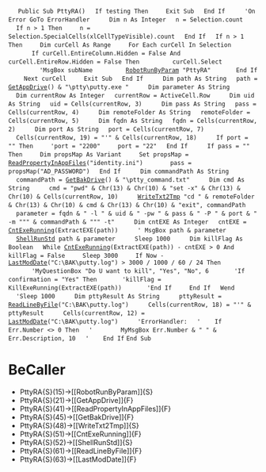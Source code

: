 &nbsp;&nbsp;&nbsp;&nbsp;
`Public Sub PttyRA()`
&nbsp;&nbsp;&nbsp;&nbsp;`If testing Then`
&nbsp;&nbsp;&nbsp;&nbsp;&nbsp;&nbsp;&nbsp;&nbsp;`Exit Sub`
&nbsp;&nbsp;&nbsp;&nbsp;`End If`
&nbsp;&nbsp;&nbsp;&nbsp;
&nbsp;&nbsp;&nbsp;&nbsp;`'On Error GoTo ErrorHandler`
&nbsp;&nbsp;&nbsp;&nbsp;
&nbsp;&nbsp;&nbsp;&nbsp;`Dim n As Integer`
&nbsp;&nbsp;&nbsp;&nbsp;`n = Selection.count`
&nbsp;&nbsp;&nbsp;&nbsp;`If n > 1 Then`
&nbsp;&nbsp;&nbsp;&nbsp;&nbsp;&nbsp;&nbsp;&nbsp;`n = Selection.SpecialCells(xlCellTypeVisible).count`
&nbsp;&nbsp;&nbsp;&nbsp;`End If`
&nbsp;&nbsp;&nbsp;&nbsp;`If n > 1 Then`
&nbsp;&nbsp;&nbsp;&nbsp;&nbsp;&nbsp;&nbsp;&nbsp;`Dim curCell As Range`
&nbsp;&nbsp;&nbsp;&nbsp;&nbsp;&nbsp;&nbsp;&nbsp;`For Each curCell In Selection`
&nbsp;&nbsp;&nbsp;&nbsp;&nbsp;&nbsp;&nbsp;&nbsp;&nbsp;&nbsp;&nbsp;&nbsp;`If curCell.EntireColumn.Hidden = False And curCell.EntireRow.Hidden = False Then`
&nbsp;&nbsp;&nbsp;&nbsp;&nbsp;&nbsp;&nbsp;&nbsp;&nbsp;&nbsp;&nbsp;&nbsp;&nbsp;&nbsp;&nbsp;&nbsp;`curCell.Select`
&nbsp;&nbsp;&nbsp;&nbsp;&nbsp;&nbsp;&nbsp;&nbsp;&nbsp;&nbsp;&nbsp;&nbsp;&nbsp;&nbsp;&nbsp;&nbsp;`'MsgBox subName`
&nbsp;&nbsp;&nbsp;&nbsp;&nbsp;&nbsp;&nbsp;&nbsp;&nbsp;&nbsp;&nbsp;&nbsp;&nbsp;&nbsp;&nbsp;&nbsp;[`RobotRunByParam`](RobotRunByParam)` "PttyRA"`
&nbsp;&nbsp;&nbsp;&nbsp;&nbsp;&nbsp;&nbsp;&nbsp;&nbsp;&nbsp;&nbsp;&nbsp;`End If`
&nbsp;&nbsp;&nbsp;&nbsp;&nbsp;&nbsp;&nbsp;&nbsp;`Next curCell`
&nbsp;&nbsp;&nbsp;&nbsp;&nbsp;&nbsp;&nbsp;&nbsp;`Exit Sub`
&nbsp;&nbsp;&nbsp;&nbsp;`End If`
&nbsp;&nbsp;&nbsp;&nbsp;
&nbsp;&nbsp;&nbsp;&nbsp;`Dim path As String`
&nbsp;&nbsp;&nbsp;&nbsp;`path = `[`GetAppDrive`](GetAppDrive)`() & "\ptty\putty.exe "`
&nbsp;&nbsp;&nbsp;&nbsp;
&nbsp;&nbsp;&nbsp;&nbsp;`Dim parameter As String`
&nbsp;&nbsp;&nbsp;&nbsp;
&nbsp;&nbsp;&nbsp;&nbsp;`Dim currentRow As Integer`
&nbsp;&nbsp;&nbsp;&nbsp;`currentRow = ActiveCell.Row`
&nbsp;&nbsp;&nbsp;&nbsp;
&nbsp;&nbsp;&nbsp;&nbsp;`Dim uid As String`
&nbsp;&nbsp;&nbsp;&nbsp;`uid = Cells(currentRow, 3)`
&nbsp;&nbsp;&nbsp;&nbsp;
&nbsp;&nbsp;&nbsp;&nbsp;`Dim pass As String`
&nbsp;&nbsp;&nbsp;&nbsp;`pass = Cells(currentRow, 4)`
&nbsp;&nbsp;&nbsp;&nbsp;
&nbsp;&nbsp;&nbsp;&nbsp;`Dim remoteFolder As String`
&nbsp;&nbsp;&nbsp;&nbsp;`remoteFolder = Cells(currentRow, 5)`
&nbsp;&nbsp;&nbsp;&nbsp;
&nbsp;&nbsp;&nbsp;&nbsp;`Dim fqdn As String`
&nbsp;&nbsp;&nbsp;&nbsp;`fqdn = Cells(currentRow, 2)`
&nbsp;&nbsp;&nbsp;&nbsp;
&nbsp;&nbsp;&nbsp;&nbsp;`Dim port As String`
&nbsp;&nbsp;&nbsp;&nbsp;`port = Cells(currentRow, 7)`
&nbsp;&nbsp;&nbsp;&nbsp;
&nbsp;&nbsp;&nbsp;&nbsp;`Cells(currentRow, 19) = "'" & Cells(currentRow, 18)`
&nbsp;&nbsp;&nbsp;&nbsp;
&nbsp;&nbsp;&nbsp;&nbsp;`If port = "" Then`
&nbsp;&nbsp;&nbsp;&nbsp;&nbsp;&nbsp;&nbsp;&nbsp;`'port = "2200"`
&nbsp;&nbsp;&nbsp;&nbsp;&nbsp;&nbsp;&nbsp;&nbsp;`port = "22"`
&nbsp;&nbsp;&nbsp;&nbsp;`End If`
&nbsp;&nbsp;&nbsp;&nbsp;
&nbsp;&nbsp;&nbsp;&nbsp;`If pass = "" Then`
&nbsp;&nbsp;&nbsp;&nbsp;&nbsp;&nbsp;&nbsp;&nbsp;`Dim propsMap As Variant`
&nbsp;&nbsp;&nbsp;&nbsp;&nbsp;&nbsp;&nbsp;&nbsp;`Set propsMap = `[`ReadPropertyInAppFiles`](ReadPropertyInAppFiles)`("identity.ini")`
&nbsp;&nbsp;&nbsp;&nbsp;
&nbsp;&nbsp;&nbsp;&nbsp;&nbsp;&nbsp;&nbsp;&nbsp;`pass = propsMap("AD_PASSWORD")`
&nbsp;&nbsp;&nbsp;&nbsp;`End If`
&nbsp;&nbsp;&nbsp;&nbsp;
&nbsp;&nbsp;&nbsp;&nbsp;`Dim commandPath As String`
&nbsp;&nbsp;&nbsp;&nbsp;`commandPath = `[`GetBakDrive`](GetBakDrive)`() & "\ptty_command.txt"`
&nbsp;&nbsp;&nbsp;&nbsp;
&nbsp;&nbsp;&nbsp;&nbsp;`Dim cmd As String`
&nbsp;&nbsp;&nbsp;&nbsp;
&nbsp;&nbsp;&nbsp;&nbsp;`cmd = "pwd" & Chr(13) & Chr(10) & "set -x" & Chr(13) & Chr(10) & Cells(currentRow, 10)`
&nbsp;&nbsp;&nbsp;&nbsp;
&nbsp;&nbsp;&nbsp;&nbsp;[`WriteTxt2Tmp`](WriteTxt2Tmp)` "cd " & remoteFolder & Chr(13) & Chr(10) & cmd & Chr(13) & Chr(10) & "exit", commandPath`
&nbsp;&nbsp;&nbsp;&nbsp;
&nbsp;&nbsp;&nbsp;&nbsp;`parameter = fqdn & " -l " & uid & " -pw " & pass & " -P " & port & " -m """ & commandPath & """ -t"`
&nbsp;&nbsp;&nbsp;&nbsp;
&nbsp;&nbsp;&nbsp;&nbsp;`Dim cntEXE As Integer`
&nbsp;&nbsp;&nbsp;&nbsp;`cntEXE = `[`CntExeRunning`](CntExeRunning)`(ExtractEXE(path))`
&nbsp;&nbsp;&nbsp;&nbsp;
&nbsp;&nbsp;&nbsp;&nbsp;`' MsgBox path & parameter`
&nbsp;&nbsp;&nbsp;&nbsp;[`ShellRunStd`](ShellRunStd)` path & parameter`
&nbsp;&nbsp;&nbsp;&nbsp;
&nbsp;&nbsp;&nbsp;&nbsp;`Sleep 1000`
&nbsp;&nbsp;&nbsp;&nbsp;
&nbsp;&nbsp;&nbsp;&nbsp;`Dim killFlag As Boolean`
&nbsp;&nbsp;&nbsp;&nbsp;`While `[`CntExeRunning`](CntExeRunning)`(ExtractEXE(path)) - cntEXE > 0 And killFlag = False`
&nbsp;&nbsp;&nbsp;&nbsp;&nbsp;&nbsp;&nbsp;&nbsp;`Sleep 3000`
&nbsp;&nbsp;&nbsp;&nbsp;&nbsp;&nbsp;&nbsp;&nbsp;`If Now - `[`LastModDate`](LastModDate)`("C:\BAK\putty.log") > 3000 / 1000 / 60 / 24 Then`
&nbsp;&nbsp;&nbsp;&nbsp;&nbsp;&nbsp;&nbsp;&nbsp;&nbsp;&nbsp;&nbsp;&nbsp;`'MyQuestionBox "Do U want to kill", "Yes", "No", 6`
&nbsp;&nbsp;&nbsp;&nbsp;&nbsp;&nbsp;&nbsp;&nbsp;&nbsp;&nbsp;&nbsp;&nbsp;`'If confirmation = "Yes" Then`
&nbsp;&nbsp;&nbsp;&nbsp;&nbsp;&nbsp;&nbsp;&nbsp;&nbsp;&nbsp;&nbsp;&nbsp;`'killFlag = KillExeRunning(ExtractEXE(path))`
&nbsp;&nbsp;&nbsp;&nbsp;&nbsp;&nbsp;&nbsp;&nbsp;&nbsp;&nbsp;&nbsp;&nbsp;`'End If`
&nbsp;&nbsp;&nbsp;&nbsp;&nbsp;&nbsp;&nbsp;&nbsp;`End If`
&nbsp;&nbsp;&nbsp;&nbsp;`Wend`
&nbsp;&nbsp;&nbsp;&nbsp;
&nbsp;&nbsp;&nbsp;&nbsp;`'Sleep 1000`
&nbsp;&nbsp;&nbsp;&nbsp;
&nbsp;&nbsp;&nbsp;&nbsp;`Dim pttyResult As String`
&nbsp;&nbsp;&nbsp;&nbsp;
&nbsp;&nbsp;&nbsp;&nbsp;`pttyResult = `[`ReadLineByFile`](ReadLineByFile)`("C:\BAK\putty.log")`
&nbsp;&nbsp;&nbsp;&nbsp;
&nbsp;&nbsp;&nbsp;&nbsp;`Cells(currentRow, 18) = "'" & pttyResult`
&nbsp;&nbsp;&nbsp;&nbsp;
&nbsp;&nbsp;&nbsp;&nbsp;`Cells(currentRow, 12) = `[`LastModDate`](LastModDate)`("C:\BAK\putty.log")`
&nbsp;&nbsp;&nbsp;&nbsp;
&nbsp;&nbsp;&nbsp;&nbsp;`'ErrorHandler:`
&nbsp;&nbsp;&nbsp;&nbsp;`'    If Err.Number <> 0 Then`
&nbsp;&nbsp;&nbsp;&nbsp;`'        MyMsgBox Err.Number & " " & Err.Description, 10`
&nbsp;&nbsp;&nbsp;&nbsp;`'    End If`
`End Sub`


# BeCaller
- PttyRA{S}(15)->[[RobotRunByParam]]{S}
- PttyRA{S}(21)->[[GetAppDrive]]{F}
- PttyRA{S}(41)->[[ReadPropertyInAppFiles]]{F}
- PttyRA{S}(45)->[[GetBakDrive]]{F}
- PttyRA{S}(48)->[[WriteTxt2Tmp]]{S}
- PttyRA{S}(51)->[[CntExeRunning]]{F}
- PttyRA{S}(52)->[[ShellRunStd]]{S}
- PttyRA{S}(61)->[[ReadLineByFile]]{F}
- PttyRA{S}(63)->[[LastModDate]]{F}

